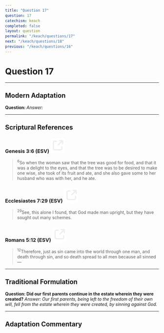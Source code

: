 ```yaml
---
title: "Question 17"
question: 17
catechism: keach
completed: false
layout: question
permalink: "/keach/questions/17"
next: "/keach/questions/18"
previous: "/keach/questions/16"
---
```

# Question 17
---
## Modern Adaptation
<strong>
    Question:
</strong>

<em>
    Answer:
</em>

---
## Scriptural References
### Genesis 3:6 (ESV) <a href="https://biblegateway.com/passage/?search=Genesis+3%3A6&version=ESV"><img src="/assets/svg/link.svg"/></a>
> <sup>6</sup>So when the woman saw that the tree was good for food, and that it was a delight to the eyes, and that the tree was to be desired to make one wise, she took of its fruit and ate, and she also gave some to her husband who was with her, and he ate.

### Ecclesiastes 7:29 (ESV) <a href="https://biblegateway.com/passage/?search=Ecclesiastes+7%3A29&version=ESV"><img src="/assets/svg/link.svg"/></a>
> <sup>29</sup>See, this alone I found, that God made man upright, but they have sought out many schemes.

### Romans 5:12 (ESV) <a href="https://biblegateway.com/passage/?search=Romans+5%3A12&version=ESV"><img src="/assets/svg/link.svg"/></a>
> <sup>12</sup>Therefore, just as sin came into the world through one man, and death through sin, and so death spread to all men because all sinned—

---
## Traditional Formulation
<strong>
    Question: Did our first parents continue in the estate wherein they were created?
</strong>

<em>
    Answer: Our first parents, being left to the freedom of their own will, fell from the estate wherein they were created, by sinning against God.
</em>

---
## Adaptation Commentary

